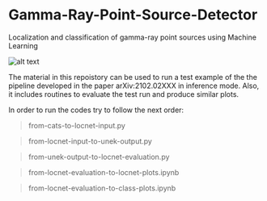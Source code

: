 # Gamma-Ray-Point-Source-Detector
Localization and classification of gamma-ray point sources using Machine Learning

![alt text](https://github.com/bapanes/Gamma-Ray-Point-Source-Detector/blob/main/figures/full-pipeline-high-lat.png)

The material in this repoistory can be used to run a test example of the the pipeline developed in the paper arXiv:2102.02XXX in inference mode. Also, it includes routines to evaluate the test run and produce similar plots. 

In order to run the codes try to follow the next order:

>from-cats-to-locnet-input.py

>from-locnet-input-to-unek-output.py

>from-unek-output-to-locnet-evaluation.py

>from-locnet-evaluation-to-locnet-plots.ipynb

>from-locnet-evaluation-to-class-plots.ipynb
